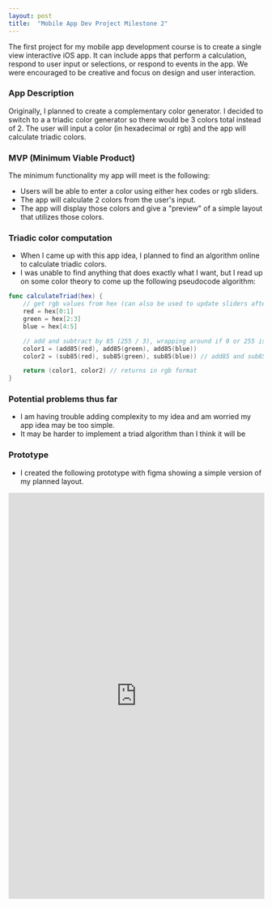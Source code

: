 ```yaml
---
layout: post
title:  "Mobile App Dev Project Milestone 2"
---
```


The first project for my mobile app development course is to create a single view interactive iOS app. It can include apps that perform a calculation, respond to user input or selections, or respond to events in the app. We were encouraged to be creative and focus on design and user interaction.

### App Description
Originally, I planned to create a complementary color generator. I decided to switch to a a triadic color generator so there would be 3 colors total instead of 2. The user will input a color (in hexadecimal or rgb) and the app will calculate triadic colors.

### MVP (Minimum Viable Product)
The minimum functionality my app will meet is the following:
* Users will be able to enter a color using either hex codes or rgb sliders. 
* The app will calculate 2 colors from the user's input. 
* The app will display those colors and give a "preview" of a simple layout that utilizes those colors.

### Triadic color computation
* When I came up with this app idea, I planned to find an algorithm online to calculate triadic colors. 
* I was unable to find anything that does exactly what I want, but I read up on some color theory to come up the following pseudocode algorithm: 

```swift
func calculateTriad(hex) {
    // get rgb values from hex (can also be used to update sliders after user input)
    red = hex[0:1]
    green = hex[2:3] 
    blue = hex[4:5]

    // add and subtract by 85 (255 / 3), wrapping around if 0 or 255 is reached
    color1 = (add85(red), add85(green), add85(blue))
    color2 = (sub85(red), sub85(green), sub85(blue)) // add85 and sub85 deal with wrap around.

    return (color1, color2) // returns in rgb format
}
```

### Potential problems thus far
* I am having trouble adding complexity to my idea and am worried my app idea may be too simple. 
* It may be harder to implement a triad algorithm than I think it will be

### Prototype
* I created the following prototype with figma showing a simple version of my planned layout. 
<iframe style="border: 1px solid rgba(0, 0, 0, 0.1);" width="100%" height="800px" src="https://www.figma.com/embed?embed_host=share&url=https%3A%2F%2Fwww.figma.com%2Fproto%2F7lHdeYU4dRkmKiIpOeGhOK%2FTriad%3Fnode-id%3D5%253A41%26scaling%3Dscale-down%26page-id%3D0%253A1%26starting-point-node-id%3D5%253A41%26show-proto-sidebar%3D1" allowfullscreen></iframe>
